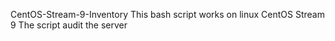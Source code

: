 CentOS-Stream-9-Inventory
This bash script works on linux CentOS Stream 9
The script audit the server
